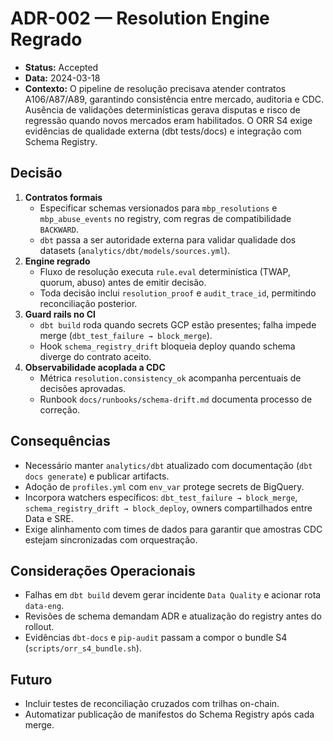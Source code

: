 # ADR-002 — Resolution Engine Regrado

- **Status:** Accepted
- **Data:** 2024-03-18
- **Contexto:** O pipeline de resolução precisava atender contratos A106/A87/A89, garantindo consistência entre mercado,
  auditoria e CDC. Ausência de validações determinísticas gerava disputas e risco de regressão quando novos mercados eram
  habilitados. O ORR S4 exige evidências de qualidade externa (dbt tests/docs) e integração com Schema Registry.

## Decisão

1. **Contratos formais**
   - Especificar schemas versionados para `mbp_resolutions` e `mbp_abuse_events` no registry, com regras de compatibilidade
     `BACKWARD`.
   - `dbt` passa a ser autoridade externa para validar qualidade dos datasets (`analytics/dbt/models/sources.yml`).
2. **Engine regrado**
   - Fluxo de resolução executa `rule.eval` determinística (TWAP, quorum, abuso) antes de emitir decisão.
   - Toda decisão inclui `resolution_proof` e `audit_trace_id`, permitindo reconciliação posterior.
3. **Guard rails no CI**
   - `dbt build` roda quando secrets GCP estão presentes; falha impede merge (`dbt_test_failure → block_merge`).
   - Hook `schema_registry_drift` bloqueia deploy quando schema diverge do contrato aceito.
4. **Observabilidade acoplada a CDC**
   - Métrica `resolution.consistency_ok` acompanha percentuais de decisões aprovadas.
   - Runbook `docs/runbooks/schema-drift.md` documenta processo de correção.

## Consequências

- Necessário manter `analytics/dbt` atualizado com documentação (`dbt docs generate`) e publicar artifacts.
- Adoção de `profiles.yml` com `env_var` protege secrets de BigQuery.
- Incorpora watchers específicos: `dbt_test_failure → block_merge`, `schema_registry_drift → block_deploy`, owners compartilhados
  entre Data e SRE.
- Exige alinhamento com times de dados para garantir que amostras CDC estejam sincronizadas com orquestração.

## Considerações Operacionais

- Falhas em `dbt build` devem gerar incidente `Data Quality` e acionar rota `data-eng`.
- Revisões de schema demandam ADR e atualização do registry antes do rollout.
- Evidências `dbt-docs` e `pip-audit` passam a compor o bundle S4 (`scripts/orr_s4_bundle.sh`).

## Futuro

- Incluir testes de reconciliação cruzados com trilhas on-chain.
- Automatizar publicação de manifestos do Schema Registry após cada merge.
